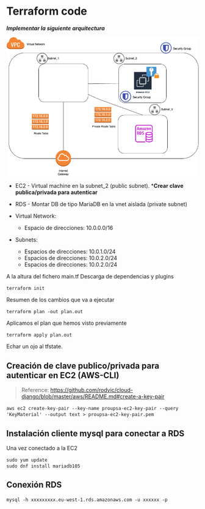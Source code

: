 # Terraform code
***Implementar la siguiente arquitectura***

![infra](../docs/practica_4.png)

* EC2 - Virtual machine en la subnet_2 (public subnet). ***Crear clave publica/privada para autenticar**
* RDS - Montar DB de tipo MariaDB en la vnet aislada (private subnet)

* Virtual Network:
  * Espacio de direcciones: 10.0.0.0/16
* Subnets:
  * Espacios de direcciones: 10.0.1.0/24
  * Espacios de direcciones: 10.0.2.0/24
  * Espacios de direcciones: 10.0.2.0/24

A la altura del fichero main.tf
Descarga de dependencias y plugins
```
terraform init
```
Resumen de los cambios que va a ejecutar
```
terraform plan -out plan.out
```
Aplicamos el plan que hemos visto previamente
```
terraform apply plan.out
```
Echar un ojo al tfstate.

## Creación de clave publico/privada para autenticar en EC2 (AWS-CLI)
> Reference: https://github.com/rodvic/cloud-django/blob/master/aws/README.md#create-a-key-pair

```
aws ec2 create-key-pair --key-name proupsa-ec2-key-pair --query 'KeyMaterial' --output text > proupsa-ec2-key-pair.pem
```

## Instalación cliente mysql para conectar a RDS
Una vez conectado a la EC2
```
sudo yum update
sudo dnf install mariadb105
```

## Conexión RDS
```
mysql -h xxxxxxxxx.eu-west-1.rds.amazonaws.com -u xxxxxx -p
```
